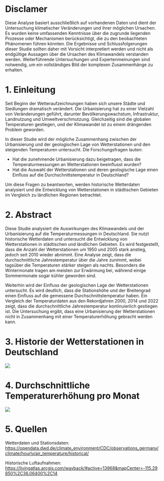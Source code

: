 # Disclamer

Diese Analyse basiert ausschließlich auf vorhandenen Daten und dient der Untersuchung klimatischer Veränderungen und ihrer möglichen Ursachen. Es wurden keine umfassenden Kenntnisse über die zugrunde liegenden Prozesse oder Mechanismen berücksichtigt, die zu den beobachteten Phänomenen führen könnten. Die Ergebnisse und Schlussfolgerungen dieser Studie sollten daher mit Vorsicht interpretiert werden und nicht als endgültige Aussagen über die Ursachen des Klimawandels verstanden werden. Weiterführende Untersuchungen und Expertenmeinungen sind notwendig, um ein vollständiges Bild der komplexen Zusammenhänge zu erhalten.

# 1. Einleitung

Seit Beginn der Wetteraufzeichnungen haben sich unsere Städte und Siedlungen dramatisch verändert. Die Urbanisierung hat zu einer Vielzahl von Veränderungen geführt, darunter Bevölkerungswachstum, Infrastruktur, Landnutzung und Umweltverschmutzung. Gleichzeitig sind die globalen Temperaturen gestiegen, und der Klimawandel ist zu einem drängenden Problem geworden.

In dieser Studie wird der mögliche Zusammenhang zwischen der Urbanisierung und der geologischen Lage von Wetterstationen und den steigenden Temperaturen untersucht. Die Forschungsfragen lauten:

- Hat die zunehmende Urbanisierung dazu beigetragen, dass die Temperaturmessungen an Wetterstationen beeinflusst wurden?
- Hat die Auswahl der Wetterstationen und deren geologische Lage einen Einfluss auf die Durchschnittstemperatur in Deutschland?

Um diese Fragen zu beantworten, werden historische Wetterdaten analysiert und die Entwicklung von Wetterstationen in städtischen Gebieten im Vergleich zu ländlichen Regionen betrachtet.

# 2. Abstract

Diese Studie analysiert die Auswirkungen des Klimawandels und der Urbanisierung auf die Temperaturmessungen in Deutschland. Sie nutzt historische Wetterdaten und untersucht die Entwicklung von Wetterstationen in städtischen und ländlichen Gebieten. Es wird festgestellt, dass die Anzahl der Wetterstationen um 1950 und 2005 stark anstieg, jedoch seit 2010 wieder abnimmt. Eine Analyse zeigt, dass die durchschnittliche Jahrestemperatur über die Jahre zunimmt, wobei tagsüber die Temperaturen stärker steigen als nachts. Besonders die Wintermonate tragen am meisten zur Erwärmung bei, während einige Sommermonate sogar kühler geworden sind.

Weiterhin wird der Einfluss der geologischen Lage der Wetterstationen untersucht. Es wird deutlich, dass die Stationshöhe und der Breitengrad einen Einfluss auf die gemessene Durchschnittstemperatur haben. Ein Vergleich der Temperaturdaten aus den Rekordjahren 2000, 2014 und 2022 zeigt, dass die durchschnittliche Jahrestemperatur kontinuierlich gestiegen ist. Die Untersuchung ergibt, dass eine Urbanisierung der Wetterstationen nicht in Zusammenhang mit einer Temperaturerhöhung gebracht werden kann.

# 3. Historie der Wetterstationen in Deutschland

![](images\Wetterstationen_historie.gif)

# 4. Durchschnittliche Temperaturerhöhung pro Monat

![](images\Durchschnittliche_Temperaturerhöhung.png)

# 5. Quellen

Wetterdaten und Stationsdaten:  
https://opendata.dwd.de/climate_environment/CDC/observations_germany/climate/hourly/air_temperature/historical/

Historische Luftaufnahmen:  
https://livingatlas.arcgis.com/wayback/#active=13968&mapCenter=-115.29850%2C36.06400%2C14
